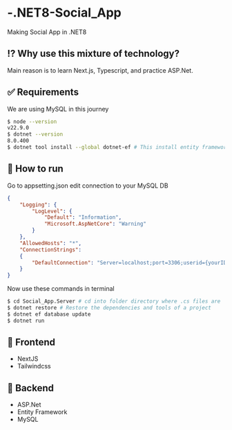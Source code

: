 ﻿# -.NET8-Social_App
Making Social App in .NET8

## :interrobang: Why use this mixture of technology?
Main reason is to learn Next.js, Typescript, and practice ASP.Net.

## :white_check_mark: Requirements
We are using MySQL in this journey
```bash
$ node --version
v22.9.0
$ dotnet --version
8.0.400
$ dotnet tool install --global dotnet-ef # This install entity framework globally
```

## :checkered_flag: How to run ##
Go to appsetting.json edit connection to your MySQL DB
```json
{  
    "Logging": {    
        "LogLevel": {      
            "Default": "Information",      
            "Microsoft.AspNetCore": "Warning"    
        }  
    },
    "AllowedHosts": "*",    
    "ConnectionStrings":    
    {        
        "DefaultConnection": "Server=localhost;port=3306;userid={yourID};password={yourPass};database={DBName};"    
    }
}
```
Now use these commands in terminal
```bash
$ cd Social_App.Server # cd into folder directory where .cs files are
$ dotnet restore # Restore the dependencies and tools of a project
$ dotnet ef database update
$ dotnet run
```

## 🤡 Frontend
- NextJS
- Tailwindcss

## 👾 Backend
- ASP.Net
- Entity Framework
- MySQL